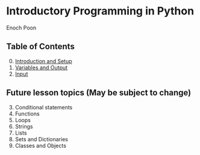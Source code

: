 # Introductory Programming in Python

Enoch Poon

## Table of Contents

0. [Introduction and Setup](00_setup/README.md)
1. [Variables and Output](01_intro/README.md)
2. [Input](02_input/README.md)

## Future lesson topics (May be subject to change)

3. Conditional statements
4. Functions
5. Loops
6. Strings
7. Lists
8. Sets and Dictionaries
9. Classes and Objects
